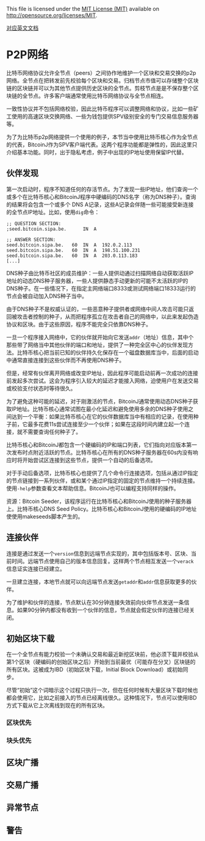 This file is licensed under the [MIT License (MIT)](http://opensource.org/licenses/MIT) available on http://opensource.org/licenses/MIT.

[对应英文文档](https://github.com/bitcoin-dot-org/bitcoin.org/blob/master/_includes/devdoc/guide_p2p_network.md)

# P2P网络
比特币网络协议允许全节点（peers）之间协作地维护一个区块和交易交换的p2p网络。全节点在把转发前先校验每个区块和交易。归档节点市值可以存储整个区块链的区块链并可以为其他节点提供历史区块的全节点。剪枝节点是是不保存整个区块链的全节点。许多客户端通常使用比特币网络协议与全节点相连。

一致性协议并不包括网络校验，因此比特币程序可以调整网络和协议，比如一些矿工使用的高速区块交换网络、一些为钱包提供SPV级别安全的专门交易信息服务器等。

为了为比特币p2p网络提供一个使用的例子，本节当中使用比特币核心作为全节点的代表，BitcoinJ作为SPV客户端代表。这两个程序功能都是弹性的，因此这里只介绍基本功能。同时，出于隐私考虑，例子中出现的IP地址使用保留IP代替。

## 伙伴发现
第一次启动时，程序不知道任何的存活节点。为了发现一些IP地址，他们查询一个或多个在比特币核心和BitcoinJ程序中硬编码的DNS名字（称为DNS种子）。查询的结果将会包含一个或多个 DNS A记录，这些A记录会伴随一些可能接受新连接的全节点IP地址。比如，使用`dig`命令：
```
;; QUESTION SECTION:
;seed.bitcoin.sipa.be.	    IN  A

;; ANSWER SECTION:
seed.bitcoin.sipa.be.	60  IN  A  192.0.2.113
seed.bitcoin.sipa.be.	60  IN  A  198.51.100.231
seed.bitcoin.sipa.be.	60  IN  A  203.0.113.183
[...]
```

DNS种子由比特币社区的成员维护：一些人提供动通过扫描网络自动获取活跃IP地址的动态DNS种子服务器，一些人提供静态手动更新的可能不太活跃的IP的DNS种子。在一些情况下，在指定主网络端口8333或测试网络端口18333运行的节点会被自动加入DNS种子当中。

由于DNS种子不是权威认证的，一些恶意种子提供者或网络中间人攻击可能只返回被攻击者控制的种子，从而把程序孤立在攻击者自己的网络中，以此来发起伪造协议和区块。由于这些原因，程序不能完全只依靠DNS种子。

一旦一个程序接入网络中，它的伙伴就开始向它发送`addr`（地址）信息，其中个那些带了网络当中其他伙伴的端口和地址，提供了一种完全区中心的伙伴发现方法。比特币核心把当前已知的伙伴持久化保存在一个磁盘数据库当中，后面的启动中通常直接连接到这些伙伴而不再使用DNS种子。

但是，经常有伙伴离开网络或改变IP地址，因此程序可能启动前再一次成功的连接前发起多次尝试。这会为程序引入较大的延迟才能接入网络，迫使用户在发送交易或校验支付状态时等待很久。

为了避免这种可能的延迟，对于刚激活的节点，BitcoinJ通常使用动态DNS种子获取IP地址。比特币核心通常试图在最小化延迟和避免使用多余的DNS种子使用之间达到一个平衡：如果比特币核心在它的伙伴数据库当中有相应的记录，在使用种子前，它最多花费11s尝试连接至少一个伙伴；如果在这段时间内建立起一个连接，就不需要查询任何种子了。

比特币核心和BitcoinJ都包含一个硬编码的IP和端口列表，它们指向对应版本第一次发布时点附近活跃的节点。比特币核心在所有的DNS种子服务器在60s内没有响应时将开始尝试区连接到这些节点，提供一个自动的后备选项。

对于手动后备选项，比特币核心也提供了几个命令行连接选项，包括从通过IP指定的节点链接到一系列伙伴，或和某个通过IP指定的固定的节点维持一个持续连接。使用`-help`参数查看文本帮助信息。BitcoinJ也可以编程支持同样的操作。

资源：Bitcoin Seeder，该程序运行在比特币核心和BitcoinJ使用的种子服务器上。比特币核心DNS Seed Policy。比特币核心和BitcoinJ使用的硬编码的IP地址使使用makeseeds脚本产生的。

## 连接伙伴
连接是通过发送一个`version`信息到远端节点实现的，其中包括版本号、区块、当前时间。远端节点使用自己的版本信息回复。这样两个节点相互发送一个`verack`信息证实连接已经建立。

一旦建立连接，本地节点就可以向远端节点发送`getaddr`和`addr`信息获取更多的伙伴。

为了维护和伙伴的连接，节点默认在30分钟连接失效前向伙伴节点发送一条信息。如果90分钟内都没有收到一个伙伴的信息，节点就会假定伙伴的连接已经关闭。

## 初始区块下载
在一个全节点有能力校验一个未确认交易和最近新挖区块前，他必须下载并校验从第1个区块（硬编码的创始区块之后）开始到当前最优（可能存在分叉）区块链的所有区块。这被成为IBD（初始区块下载，Initial Block Download）或初始同步。

尽管“初始”这个词暗示这个过程只执行一次，但在任何时候有大量区块下载时候也都会使用它，比如之前接入的节点已经离线很久。这种情况下，节点可以使用IBD方式下载从它上次离线到现在的所有区块。




### 区块优先



### 块头优先


## 区块广播

## 交易广播

## 异常节点

## 警告
